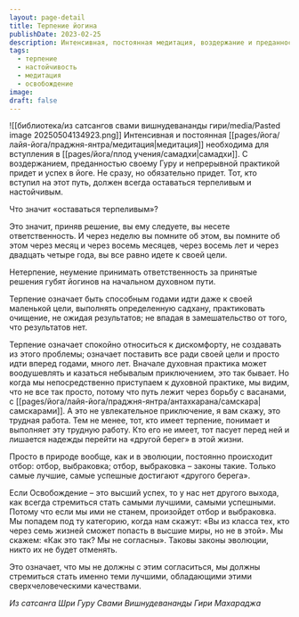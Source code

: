 ```yaml
---
layout: page-detail
title: Терпение йогина
publishDate: 2023-02-25
description: Интенсивная, постоянная медитация, воздержание и преданность гуру - ключи к успеху в йоге и достижению самадхи. Терпение - это способность годами идти к цели, не ожидая быстрых результатов и не сдаваясь перед трудностями. Только настойчивые и ответственные достигают освобождения, ведь эволюция души требует сверхчеловеческих качеств и постоянного внутреннего отбора.
tags:
  - терпение
  - настойчивость
  - медитация
  - освобождение
image: 
draft: false
---
```

![[библиотека/из сатсангов свами вишнудевананды гири/media/Pasted image 20250504134923.png]]
 Интенсивная и постоянная [[pages/йога/лайя-йога/праджня-янтра/медитация|медитация]] необходима для вступления в [[pages/йога/плод учения/самадхи|самадхи]]. С воздержанием, преданностью своему Гуру и непрерывной практикой придет и успех в йоге. Не сразу, но обязательно придет. Тот, кто вступил на этот путь, должен всегда оставаться терпеливым и настойчивым.

 Что значит «оставаться терпеливым»?

 Это значит, приняв решение, вы ему следуете, вы несете ответственность. И через неделю вы помните об этом, вы помните об этом через месяц и через восемь месяцев, через восемь лет и через двадцать четыре года, вы все равно идете к своей цели.

 Нетерпение, неумение принимать ответственность за принятые решения губят йогинов на начальном духовном пути.

 Терпение означает быть способным годами идти даже к своей маленькой цели, выполнять определенную садхану, практиковать очищение, не ожидая результатов; не впадая в замешательство от того, что результатов нет.

 Терпение означает спокойно относиться к дискомфорту, не создавать из этого проблемы; означает поставить все ради своей цели и просто идти вперед годами, много лет. Вначале духовная практика может воодушевлять и казаться небывалым приключением, это так бывает. Но когда мы непосредственно приступаем к духовной практике, мы видим, что не все так просто, потому что путь лежит через борьбу с васанами, с [[pages/йога/лайя-йога/праджня-янтра/антахкарана/самскара|самскарами]]. А это не увлекательное приключение, я вам скажу, это трудная работа. Тем не менее, тот, кто имеет терпение, понимает и выполняет эту трудную работу. Кто его не имеет, тот пасует перед ней и лишается надежды перейти на «другой берег» в этой жизни.

 Просто в природе вообще, как и в эволюции, постоянно происходит отбор: отбор, выбраковка; отбор, выбраковка – законы такие. Только самые лучшие, самые успешные достигают «другого берега».

 Если Освобождение – это высший успех, то у нас нет другого выхода, как всегда стремиться стать самыми лучшими, самыми успешными. Потому что если мы ими не станем, произойдет отбор и выбраковка. Мы попадем под ту категорию, когда нам скажут: «Вы из класса тех, кто через семь жизней сможет попасть в высшие миры, но не в этой». Мы скажем: «Как это так? Мы не согласны». Таковы законы эволюции, никто их не будет отменять. 

 Это означает, что мы не должны с этим согласиться, мы должны стремиться стать именно теми лучшими, обладающими этими сверхчеловеческими качествами.

  
*Из сатсанга Шри Гуру Свами Вишнудевананды Гири Махараджа*

  

